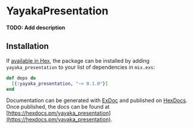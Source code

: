 # YayakaPresentation

**TODO: Add description**

## Installation

If [available in Hex](https://hex.pm/docs/publish), the package can be installed
by adding `yayaka_presentation` to your list of dependencies in `mix.exs`:

```elixir
def deps do
  [{:yayaka_presentation, "~> 0.1.0"}]
end
```

Documentation can be generated with [ExDoc](https://github.com/elixir-lang/ex_doc)
and published on [HexDocs](https://hexdocs.pm). Once published, the docs can
be found at [https://hexdocs.pm/yayaka_presentation](https://hexdocs.pm/yayaka_presentation).

